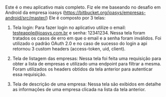 Este é o meu aplicativo mais completo. 
Fiz ele me baseando no desafio em Android da empresa ioasys (https://bitbucket.org/ioasys/empresas-android/src/master/)
Ele é composto por 3 telas:

1. Tela login:
Para fazer login no aplicativo utilize o email: testeapple@ioasys.com.br e senha: 12341234.
Nessa tela foram tratados os casos de erro em que o email e a senha foram inválidos. 
Foi utilizado o padrão OAuth 2.0 e no caso de sucesso do login a api retornou 3 custom headers (access-token, uid, client).

2. Tela de listagem das empresas:
Nessa tela foi feita uma requisição para obter a lista de empresas e utilizado uma endpoint para filtrar a mesma. 
Foram utilizados os headers obtidos da tela anterior para autenticar essa requisição.

3. Tela de descrição de uma empresa:
Nessa tela são exibidos em detalhe as informações de uma empresa clicada na lista da tela anterior.
